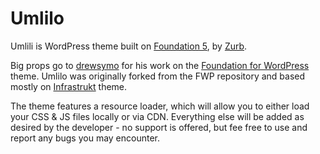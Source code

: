 # Umlilo

Umlili is WordPress theme built on [Foundation 5](http://foundation.zurb.com/), by [Zurb](http://zurb.com/).

Big props go to [drewsymo](http://drewsymo.github.com/) for his work on the [Foundation for WordPress](https://github.com/drewsymo/Foundation) theme. Umlilo was originally forked from the FWP repository and based mostly on [Infrastrukt](https://github.com/rediris/infrastrukt) theme.

The theme features a resource loader, which will allow you to either load your CSS & JS files locally or via CDN. Everything else will be added as desired by the developer - no support is offered, but fee free to use and report any bugs you may encounter. 
